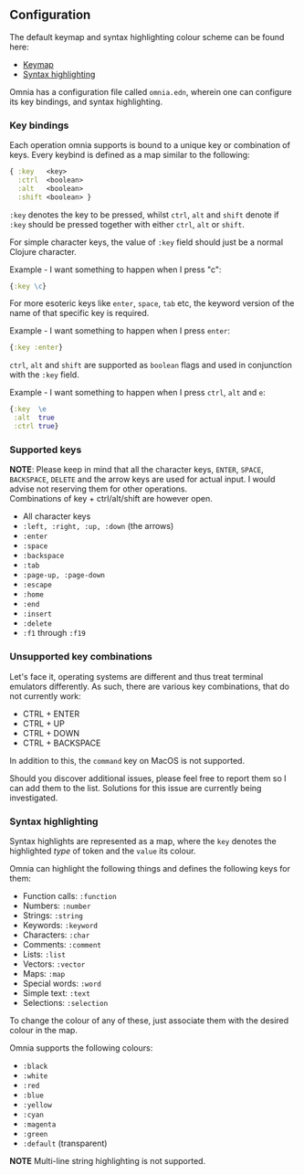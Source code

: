 ## Configuration 

The default keymap and syntax highlighting colour scheme can be found here:
* [Keymap](https://github.com/AvramRobert/omnia/blob/master/doc/keymap.md)
* [Syntax highlighting](https://github.com/AvramRobert/omnia/blob/master/doc/syntax.md)

Omnia has a configuration file called `omnia.edn`, wherein one can configure its key bindings, 
and syntax highlighting.

### Key bindings
Each operation omnia supports is bound to a unique key or combination of keys. 
Every keybind is defined as a map similar to the following: <br />

```clojure
{ :key   <key> 
  :ctrl  <boolean> 
  :alt   <boolean> 
  :shift <boolean> }
```

`:key` denotes the key to be pressed, whilst `ctrl`, `alt` and `shift` denote if 
`:key` should be pressed together with either `ctrl`, `alt` or `shift`. <br /> 

For simple character keys, the value of `:key` field should just be a normal Clojure character. <br />

Example - I want something to happen when I press "c": <br />

```clojure
{:key \c}
```

For more esoteric keys like `enter`, `space`, `tab` etc, the keyword version of the name of that specific 
key is required. <br />

Example - I want something to happen when I press `enter`: <br />

```clojure
{:key :enter}
```

`ctrl`, `alt` and `shift` are supported as `boolean` flags and used in conjunction with the `:key` field. <br />

Example - I want something to happen when I press `ctrl`, `alt` and `e`: <br /> 

```clojure
{:key  \e 
 :alt  true
 :ctrl true}
```

### Supported keys
**NOTE**: Please keep in mind that all the character keys, `ENTER`, `SPACE`, `BACKSPACE`, `DELETE`
and the arrow keys are used for actual input. I would advise not reserving them for other operations. <br />
Combinations of key + ctrl/alt/shift are however open. 
 
 * All character keys
 * `:left, :right, :up, :down` (the arrows)
 * `:enter`
 * `:space`
 * `:backspace`
 * `:tab`
 * `:page-up, :page-down`
 * `:escape`
 * `:home`
 * `:end`
 * `:insert`
 * `:delete`
 * `:f1` through `:f19`

### Unsupported key combinations
Let's face it, operating systems are different and thus treat terminal emulators differently.
As such, there are various key combinations, that do not currently work:

 * CTRL + ENTER
 * CTRL + UP
 * CTRL + DOWN
 * CTRL + BACKSPACE

In addition to this, the `command` key on MacOS is not supported.

Should you discover additional issues, please feel free to report them so I can add them to the list.
Solutions for this issue are currently being investigated.

### Syntax highlighting

Syntax highlights are represented as a map, where the `key` 
denotes the highlighted _type_ of token and the `value` its colour.

Omnia can highlight the following things and defines the following keys for them:

- Function calls: `:function`
- Numbers: `:number`
- Strings: `:string`
- Keywords: `:keyword`
- Characters: `:char`
- Comments: `:comment`
- Lists: `:list`
- Vectors: `:vector`
- Maps: `:map`
- Special words: `:word`
- Simple text: `:text`
- Selections: `:selection`

To change the colour of any of these, just associate them with the desired colour 
in the map.

Omnia supports the following colours: 

 * `:black`
 * `:white`
 * `:red`
 * `:blue`
 * `:yellow`
 * `:cyan`
 * `:magenta`
 * `:green`
 * `:default` (transparent)
 
**NOTE** Multi-line string highlighting is not supported.
